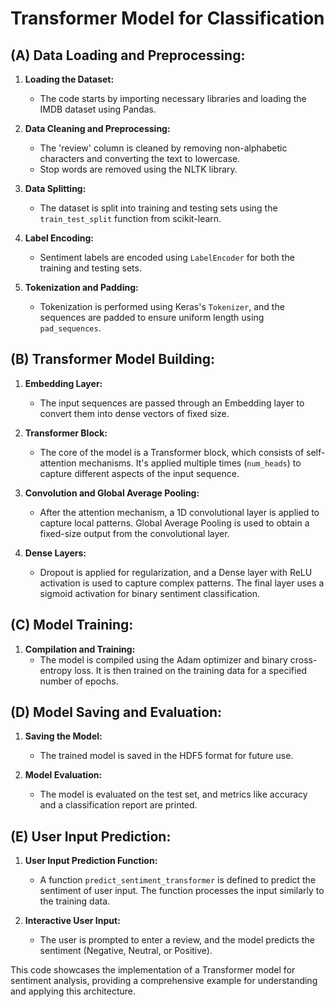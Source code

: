 # Transformer Model for Classification

## (A) Data Loading and Preprocessing:

1. **Loading the Dataset:**
   - The code starts by importing necessary libraries and loading the IMDB dataset using Pandas.

2. **Data Cleaning and Preprocessing:**
   - The 'review' column is cleaned by removing non-alphabetic characters and converting the text to lowercase.
   - Stop words are removed using the NLTK library.

3. **Data Splitting:**
   - The dataset is split into training and testing sets using the `train_test_split` function from scikit-learn.

4. **Label Encoding:**
   - Sentiment labels are encoded using `LabelEncoder` for both the training and testing sets.

5. **Tokenization and Padding:**
   - Tokenization is performed using Keras's `Tokenizer`, and the sequences are padded to ensure uniform length using `pad_sequences`.

## (B) Transformer Model Building:

1. **Embedding Layer:**
   - The input sequences are passed through an Embedding layer to convert them into dense vectors of fixed size.

2. **Transformer Block:**
   - The core of the model is a Transformer block, which consists of self-attention mechanisms. It's applied multiple times (`num_heads`)
     to capture different aspects of the input sequence.

3. **Convolution and Global Average Pooling:**
   - After the attention mechanism, a 1D convolutional layer is applied to capture local patterns. Global Average Pooling is used to obtain a 
     fixed-size output from the convolutional layer.

4. **Dense Layers:**
   - Dropout is applied for regularization, and a Dense layer with ReLU activation is used to capture complex patterns. The final layer uses a 
     sigmoid activation for binary sentiment classification.

## (C) Model Training:

1. **Compilation and Training:**
   - The model is compiled using the Adam optimizer and binary cross-entropy loss. It is then trained on the training data for a specified number 
     of epochs.

## (D) Model Saving and Evaluation:

1. **Saving the Model:**
   - The trained model is saved in the HDF5 format for future use.

2. **Model Evaluation:**
   - The model is evaluated on the test set, and metrics like accuracy and a classification report are printed.

## (E) User Input Prediction:

1. **User Input Prediction Function:**
   - A function `predict_sentiment_transformer` is defined to predict the sentiment of user input. The function processes the input similarly to 
     the training data.

2. **Interactive User Input:**
   - The user is prompted to enter a review, and the model predicts the sentiment (Negative, Neutral, or Positive).

This code showcases the implementation of a Transformer model for sentiment analysis, providing a comprehensive example for understanding and applying this architecture.

